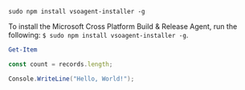 ```
sudo npm install vsoagent-installer -g  
```

To install the Microsoft Cross Platform Build & Release Agent, run the following: `$ sudo npm install vsoagent-installer -g`.

```powershell
Get-Item
```

```js
const count = records.length;
```

```csharp
Console.WriteLine("Hello, World!");
```
